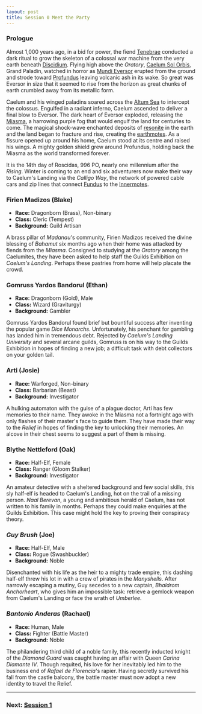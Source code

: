 ```yaml
---
layout: post
title: Session 0 Meet the Party
---
```


### Prologue

Almost 1,000 years ago, in a bid for power, the fiend [Tenebrae](getting-started#tenebrae) conducted a dark ritual to grow the skeleton of a colossal war machine from the very earth beneath [Discidium](locations). Flying high above the *Oratory*, [Caelum Sol Orbis](getting-started#caelum-sol-orbis), Grand Paladin, watched in horror as [Mundi Eversor](getting-started#mundi-eversor) erupted from the ground and strode toward [Profundus](locations) leaving volcanic ash in its wake. So great was Eversor in size that it seemed to rise from the horizon as great chunks of earth crumbled away from its metallic form.

Caelum and his winged paladins soared across the [Altum Sea](locations#altum-sea) to intercept the colossus. Engulfed in a radiant inferno, Caelum ascended to deliver a final blow to Eversor. The dark heart of Eversor exploded, releasing the [Miasma](getting-started#the-miasma), a harrowing purple fog that would engulf the land for centuries to come. The magical shock-wave enchanted deposits of [resonite](getting-started#resonance-engines) in the earth and the land began to fracture and rise, creating the [earthmotes](getting-started#earthmotes). As a fissure opened up around his home, Caelum stood at its centre and raised his wings. A mighty golden shield grew around Profundus, holding back the Miasma as the world transformed forever.

It is the 14th day of Roscidas, 996 PO, nearly one millennium after the *Rising*. Winter is coming to an end and six adventurers now make their way to Caelum's Landing via the *Calligo Way*, the network of powered cable cars and zip lines that connect [Fundus](locations#fundus) to the [Innermotes](locations#the-innermotes).

### Firien Madizos (Blake)

- **Race:** Dragonborn (Brass), Non-binary
- **Class:** Cleric (Tempest)
- **Background:** Guild Artisan

A brass pillar of *Madanau*'s community, Firien Madizos received the divine blessing of *Bahamut* six months ago when their home was attacked by fiends from the *Miasma*. Consigned to studying at the *Oratory* among the Caelumites, they have been asked to help staff the Guilds Exhibition on *Caelum's Landing*. Perhaps these pastries from home will help placate the crowd.

### Gomruss Yardos Bandorul (Ethan)

- **Race:** Dragonborn (Gold), Male
- **Class:** Wizard (Graviturgy)
- **Background:** Gambler

Gomruss Yardos Bandorul found brief but bountiful success after inventing the popular game *Dice Monarchs*. Unfortunately, his penchant for gambling has landed him in tremendous debt. Rejected by *Caelum's Landing University* and several arcane guilds, Gomruss is on his way to the Guilds Exhibition in hopes of finding a new job; a difficult task with debt collectors on your golden tail.

### Arti (Josie)

- **Race:** Warforged, Non-binary
- **Class:** Barbarian (Beast)
- **Background:** Investigator

A hulking automaton with the guise of a plague doctor, Arti has few memories to their name. They awoke in the Miasma not a fortnight ago with only flashes of their master's face to guide them. They have made their way to the *Relief* in hopes of finding the key to unlocking their memories. An alcove in their chest seems to suggest a part of them is missing.

### Blythe Nettleford (Oak)

- **Race:** Half-Elf, Female
- **Class:** Ranger (Gloom Stalker)
- **Background:** Investigator

An amateur detective with a sheltered background and few social skills, this sly half-elf is headed to Caelum's Landing, hot on the trail of a missing person. *Naal Berevan*, a young and ambitious herald of Caelum, has not written to his family in months. Perhaps they could make enquiries at the Guilds Exhibition. This case might hold the key to proving their conspiracy theory.

### *Guy Brush* (Joe)

- **Race:** Half-Elf, Male
- **Class:** Rogue (Swashbuckler)
- **Background:** Noble

Disenchanted with his life as the heir to a mighty trade empire, this dashing half-elf threw his lot in with a crew of pirates in the *Manyshells*. After narrowly escaping a mutiny, Guy secedes to a new captain, *Bhaldrom Anchorheart*, who gives him an impossible task: retrieve a gemlock weapon from Caelum's Landing or face the wrath of *Umberlee*.

### *Bantonio Anderas* (Rachael)

- **Race:** Human, Male
- **Class:** Fighter (Battle Master)
- **Background:** Noble

The philandering third child of a noble family, this recently inducted knight of the *Diamond Guard* was caught having an affair with Queen *Carina Diamante IV*. Though requited, his love for her inevitably led him to the business end of *Rafael de Florencia*'s rapier. Having secretly survived his fall from the castle balcony, the battle master must now adopt a new identity to travel the Relief.

---

### **Next: [Session 1](session-1)**
